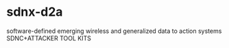 # sdnx-d2a
software-defined emerging wireless and generalized data to action systems 
SDNC+ATTACKER TOOL KITS
